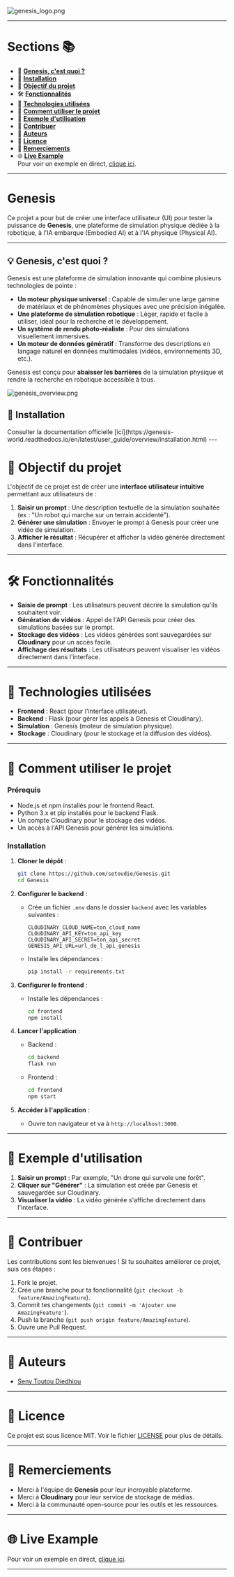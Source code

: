 
![genesis_logo.png](images/genesis_logo.png)

---

# **Sections 📚**

- 📖 **[Genesis, c'est quoi ?](#genesis-cest-quoi)**  
- 🧩 **[Installation](#installation)** 
- 🎯 **[Objectif du projet](#objectif-du-projet)**  
- 🛠️ **[Fonctionnalités](#fonctionnalites)**  
- 🔧 **[Technologies utilisées](#technologies-utilisees)**  
- 🚀 **[Comment utiliser le projet](#comment-utiliser-le-projet)**  
- 🎥 **[Exemple d'utilisation](#exemple-dutilisation)**  
- 🤝 **[Contribuer](#contribuer)**  
- 👤 **[Auteurs](#auteurs)**  
- 📜 **[Licence](#licence)**  
- 🙏 **[Remerciements](#remerciements)**  
- 🌐 **[Live Example](#live-example)**  
  Pour voir un exemple en direct, [clique ici](#).

---

# **Genesis** 

Ce projet a pour but de créer une interface utilisateur (UI) pour tester la puissance de **Genesis**, une plateforme de simulation physique dédiée à la robotique, à l'IA embarque (Embodied AI) et à l'IA physique (Physical AI).

---

<h2 id="genesis-cest-quoi">💡 Genesis, c'est quoi ?</h2>

Genesis est une plateforme de simulation innovante qui combine plusieurs technologies de pointe :

- **Un moteur physique universel** : Capable de simuler une large gamme de matériaux et de phénomènes physiques avec une précision inégalée.
- **Une plateforme de simulation robotique** : Léger, rapide et facile à utiliser, idéal pour la recherche et le développement.
- **Un système de rendu photo-réaliste** : Pour des simulations visuellement immersives.
- **Un moteur de données génératif** : Transforme des descriptions en langage naturel en données multimodales (vidéos, environnements 3D, etc.).

Genesis est conçu pour **abaisser les barrières** de la simulation physique et rendre la recherche en robotique accessible à tous.

![genesis_overview.png](images/genesis_overview.png) 

<h2 id="installation">🧩 Installation</h2>
Consulter la documentation officielle [ici](https://genesis-world.readthedocs.io/en/latest/user_guide/overview/installation.html)
---

<h1 id="objectif-du-projet">🎯 Objectif du projet</h1>

L'objectif de ce projet est de créer une **interface utilisateur intuitive** permettant aux utilisateurs de :

1. **Saisir un prompt** : Une description textuelle de la simulation souhaitée (ex : "Un robot qui marche sur un terrain accidenté").
2. **Générer une simulation** : Envoyer le prompt à Genesis pour créer une vidéo de simulation.
3. **Afficher le résultat** : Récupérer et afficher la vidéo générée directement dans l'interface.

---

<h1 id="fonctionnalites">🛠️ Fonctionnalités</h1>

- **Saisie de prompt** : Les utilisateurs peuvent décrire la simulation qu'ils souhaitent voir.
- **Génération de vidéos** : Appel de l'API Genesis pour créer des simulations basées sur le prompt.
- **Stockage des vidéos** : Les vidéos générées sont sauvegardées sur **Cloudinary** pour un accès facile.
- **Affichage des résultats** : Les utilisateurs peuvent visualiser les vidéos directement dans l'interface.

---

<h1 id="technologies-utilisees">🔧 Technologies utilisées</h1>

- **Frontend** : React (pour l'interface utilisateur).
- **Backend** : Flask (pour gérer les appels à Genesis et Cloudinary).
- **Simulation** : Genesis (moteur de simulation physique).
- **Stockage** : Cloudinary (pour le stockage et la diffusion des vidéos).

---

<h1 id="comment-utiliser-le-projet">🚀 Comment utiliser le projet</h1>

### **Prérequis**

- Node.js et npm installés pour le frontend React.
- Python 3.x et pip installés pour le backend Flask.
- Un compte Cloudinary pour le stockage des vidéos.
- Un accès à l'API Genesis pour générer les simulations.

### **Installation**

1. **Cloner le dépôt** :
   ```bash
   git clone https://github.com/setoudie/Genesis.git
   cd Genesis
   ```

2. **Configurer le backend** :
   - Crée un fichier `.env` dans le dossier `backend` avec les variables suivantes :
     ```
     CLOUDINARY_CLOUD_NAME=ton_cloud_name
     CLOUDINARY_API_KEY=ton_api_key
     CLOUDINARY_API_SECRET=ton_api_secret
     GENESIS_API_URL=url_de_l_api_genesis
     ```
   - Installe les dépendances :
     ```bash
     pip install -r requirements.txt
     ```

3. **Configurer le frontend** :
   - Installe les dépendances :
     ```bash
     cd frontend
     npm install
     ```

4. **Lancer l'application** :
   - Backend :
     ```bash
     cd backend
     flask run
     ```
   - Frontend :
     ```bash
     cd frontend
     npm start
     ```

5. **Accéder à l'application** :
   - Ouvre ton navigateur et va à `http://localhost:3000`.

---

<h1 id="exemple-dutilisation">🎥 Exemple d'utilisation</h1>

1. **Saisir un prompt** : Par exemple, "Un drone qui survole une forêt".
2. **Cliquer sur "Générer"** : La simulation est créée par Genesis et sauvegardée sur Cloudinary.
3. **Visualiser la vidéo** : La vidéo générée s'affiche directement dans l'interface.

---

<h1 id="contribuer">🤝 Contribuer</h1>

Les contributions sont les bienvenues ! Si tu souhaites améliorer ce projet, suis ces étapes :

1. Fork le projet.
2. Crée une branche pour ta fonctionnalité (`git checkout -b feature/AmazingFeature`).
3. Commit tes changements (`git commit -m 'Ajouter une AmazingFeature'`).
4. Push la branche (`git push origin feature/AmazingFeature`).
5. Ouvre une Pull Request.

---

<h1 id="auteurs">👤 Auteurs</h1>

- [Seny Toutou Diedhiou](https://setoudie.github.io)

---

<h1 id="licence">📜 Licence</h1>

Ce projet est sous licence MIT. Voir le fichier [LICENSE](LICENSE) pour plus de détails.

---

<h1 id="remerciements">🙏 Remerciements</h1>

- Merci à l'équipe de **Genesis** pour leur incroyable plateforme.
- Merci à **Cloudinary** pour leur service de stockage de médias.
- Merci à la communauté open-source pour les outils et les ressources.

---

<h1 id="live-example">🌐 Live Example</h1>

Pour voir un exemple en direct, [clique ici](#).

---